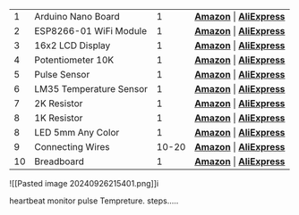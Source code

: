 |     |                         |       |                                                                                                      |
| --- | ----------------------- | ----- | ---------------------------------------------------------------------------------------------------- |
| 1   | Arduino Nano Board      | 1     | [**Amazon**](https://amzn.to/3Fc6bKP) \| [**AliExpress**](https://s.click.aliexpress.com/e/_DFdXwN9) |
| 2   | ESP8266-01 WiFi Module  | 1     | [**Amazon**](https://amzn.to/3FxL7A5) \| [**AliExpress**](https://s.click.aliexpress.com/e/_DmwpL0T) |
| 3   | 16x2 LCD Display        | 1     | [**Amazon**](https://amzn.to/3iKbKsD) \| [**AliExpress**](https://s.click.aliexpress.com/e/_Dk3L5XH) |
| 4   | Potentiometer 10K       | 1     | [**Amazon**](https://amzn.to/3P7MF6Y) \| [**AliExpress**](https://s.click.aliexpress.com/e/_DBWV9LV) |
| 5   | Pulse Sensor            | 1     | [**Amazon**](https://amzn.to/3BihJv8) \| [**AliExpress**](https://s.click.aliexpress.com/e/_Dm8oJqJ) |
| 6   | LM35 Temperature Sensor | 1     | [**Amazon**](https://amzn.to/3h1G4yt) \| [**AliExpress**](https://s.click.aliexpress.com/e/_DF0EYvZ) |
| 7   | 2K Resistor             | 1     | [**Amazon**](https://amzn.to/3UGfUPr) \| [**AliExpress**](https://s.click.aliexpress.com/e/_DBxqpVl) |
| 8   | 1K Resistor             | 1     | [**Amazon**](https://amzn.to/3BeMAIM) \| [**AliExpress**](https://s.click.aliexpress.com/e/_Dmwcd8r) |
| 8   | LED 5mm Any Color       | 1     | [**Amazon**](https://amzn.to/3P9uJcb) \| [**AliExpress**](https://s.click.aliexpress.com/e/_DDiZ4Nd) |
| 9   | Connecting Wires        | 10-20 | [**Amazon**](https://amzn.to/3F8fLhW) \| [**AliExpress**](https://s.click.aliexpress.com/e/_DnqCpEJ) |
| 10  | Breadboard              | 1     | [**Amazon**](https://amzn.to/3Bg68wE) \| [**AliExpress**](https://s.click.aliexpress.com/e/_DnDCZk7) |

![[Pasted image 20240926215401.png]]i


heartbeat monitor 
pulse 
Tempreture.
steps.....